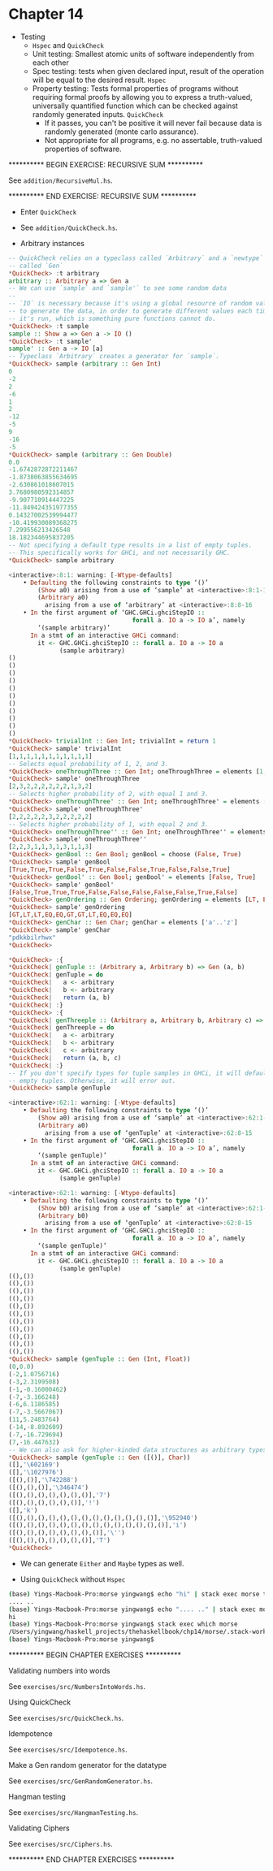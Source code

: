 # Chapter 14

- Testing
    - `Hspec` and `QuickCheck`
    - Unit testing: Smallest atomic units of software independently from each
      other
    - Spec testing: tests when given declared input, result of the operation
      will be equal to the desired result. `Hspec`
    - Property testing: Tests formal properties of programs without requiring
      formal proofs by allowing you to express a truth-valued, universally
      quantified function which can be checked against randomly generated
      inputs. `QuickCheck`
        - If it passes, you can't be positive it will never fail because data is
          randomly generated (monte carlo assurance).
        - Not appropriate for all programs, e.g. no assertable, truth-valued
          properties of software.

********** BEGIN EXERCISE: RECURSIVE SUM **********

See `addition/RecursiveMul.hs`.

********** END EXERCISE: RECURSIVE SUM **********

- Enter `QuickCheck`

- See `addition/QuickCheck.hs`.

- Arbitrary instances

```haskell
-- QuickCheck relies on a typeclass called `Arbitrary` and a `newtype`
-- called `Gen`
*QuickCheck> :t arbitrary
arbitrary :: Arbitrary a => Gen a
-- We can use `sample` and `sample'` to see some random data
--
-- `IO` is necessary because it's using a global resource of random values
-- to generate the data, in order to generate different values each time
-- it's run, which is something pure functions cannot do.
*QuickCheck> :t sample
sample :: Show a => Gen a -> IO ()
*QuickCheck> :t sample'
sample' :: Gen a -> IO [a]
-- Typeclass `Arbitrary` creates a generator for `sample`.
*QuickCheck> sample (arbitrary :: Gen Int)
0
-2
2
-6
1
2
-12
-5
9
-16
-5
*QuickCheck> sample (arbitrary :: Gen Double)
0.0
-1.6742872872211467
-1.8738063855634695
-2.630861018607015
3.7680980592314857
-9.907710914447225
-11.849424351977355
0.14327002539994477
-10.419930089368275
7.299556213426548
18.182344695837205
-- Not specifying a default type results in a list of empty tuples.
-- This specifically works for GHCi, and not necessarily GHC.
*QuickCheck> sample arbitrary

<interactive>:8:1: warning: [-Wtype-defaults]
    • Defaulting the following constraints to type ‘()’
        (Show a0) arising from a use of ‘sample’ at <interactive>:8:1-16
        (Arbitrary a0)
          arising from a use of ‘arbitrary’ at <interactive>:8:8-16
    • In the first argument of ‘GHC.GHCi.ghciStepIO ::
                                  forall a. IO a -> IO a’, namely
        ‘(sample arbitrary)’
      In a stmt of an interactive GHCi command:
        it <- GHC.GHCi.ghciStepIO :: forall a. IO a -> IO a
              (sample arbitrary)
()
()
()
()
()
()
()
()
()
()
()
*QuickCheck> trivialInt :: Gen Int; trivialInt = return 1
*QuickCheck> sample' trivialInt
[1,1,1,1,1,1,1,1,1,1,1]
-- Selects equal probability of 1, 2, and 3.
*QuickCheck> oneThroughThree :: Gen Int; oneThroughThree = elements [1, 2, 3]
*QuickCheck> sample' oneThroughThree
[2,3,2,2,2,2,2,2,1,3,2]
-- Selects higher probability of 2, with equal 1 and 3.
*QuickCheck> oneThroughThree' :: Gen Int; oneThroughThree' = elements [1, 2, 2, 2, 2, 3]
*QuickCheck> sample' oneThroughThree'
[2,2,2,2,2,3,2,2,2,2,2]
-- Selects higher probability of 1, with equal 2 and 3.
*QuickCheck> oneThroughThree'' :: Gen Int; oneThroughThree'' = elements [1, 1, 1, 1, 2, 3]
*QuickCheck> sample' oneThroughThree''
[2,2,3,1,1,3,1,3,1,1,3]
*QuickCheck> genBool :: Gen Bool; genBool = choose (False, True)
*QuickCheck> sample' genBool
[True,True,True,False,True,False,False,True,False,False,True]
*QuickCheck> genBool' :: Gen Bool; genBool' = elements [False, True]
*QuickCheck> sample' genBool'
[False,True,True,True,False,False,False,False,False,True,False]
*QuickCheck> genOrdering :: Gen Ordering; genOrdering = elements [LT, EQ, GT]
*QuickCheck> sample' genOrdering
[GT,LT,LT,EQ,EQ,GT,GT,LT,EQ,EQ,EQ]
*QuickCheck> genChar :: Gen Char; genChar = elements ['a'..'z']
*QuickCheck> sample' genChar
"pdkkbilrhwx"
*QuickCheck>
```

```haskell
*QuickCheck> :{
*QuickCheck| genTuple :: (Arbitrary a, Arbitrary b) => Gen (a, b)
*QuickCheck| genTuple = do
*QuickCheck|   a <- arbitrary
*QuickCheck|   b <- arbitrary
*QuickCheck|   return (a, b)
*QuickCheck| :}
*QuickCheck> :{
*QuickCheck| genThreeple :: (Arbitrary a, Arbitrary b, Arbitrary c) => Gen (a, b, c)
*QuickCheck| genThreeple = do
*QuickCheck|   a <- arbitrary
*QuickCheck|   b <- arbitrary
*QuickCheck|   c <- arbitrary
*QuickCheck|   return (a, b, c)
*QuickCheck| :}
-- If you don't specify types for tuple samples in GHCi, it will default to
-- empty tuples. Otherwise, it will error out.
*QuickCheck> sample genTuple

<interactive>:62:1: warning: [-Wtype-defaults]
    • Defaulting the following constraints to type ‘()’
        (Show a0) arising from a use of ‘sample’ at <interactive>:62:1-15
        (Arbitrary a0)
          arising from a use of ‘genTuple’ at <interactive>:62:8-15
    • In the first argument of ‘GHC.GHCi.ghciStepIO ::
                                  forall a. IO a -> IO a’, namely
        ‘(sample genTuple)’
      In a stmt of an interactive GHCi command:
        it <- GHC.GHCi.ghciStepIO :: forall a. IO a -> IO a
              (sample genTuple)

<interactive>:62:1: warning: [-Wtype-defaults]
    • Defaulting the following constraints to type ‘()’
        (Show b0) arising from a use of ‘sample’ at <interactive>:62:1-15
        (Arbitrary b0)
          arising from a use of ‘genTuple’ at <interactive>:62:8-15
    • In the first argument of ‘GHC.GHCi.ghciStepIO ::
                                  forall a. IO a -> IO a’, namely
        ‘(sample genTuple)’
      In a stmt of an interactive GHCi command:
        it <- GHC.GHCi.ghciStepIO :: forall a. IO a -> IO a
              (sample genTuple)
((),())
((),())
((),())
((),())
((),())
((),())
((),())
((),())
((),())
((),())
((),())
*QuickCheck> sample (genTuple :: Gen (Int, Float))
(0,0.0)
(-2,1.0756716)
(-3,2.3199508)
(-1,-0.16000462)
(-7,-3.166248)
(-6,6.1186585)
(-7,-3.5667067)
(11,5.2483764)
(-14,-8.892609)
(-7,-16.729694)
(7,-16.447632)
-- We can also ask for higher-kinded data structures as arbitrary types.
*QuickCheck> sample (genTuple :: Gen ([()], Char))
([],'\602169')
([],'\1027976')
([(),()],'\742288')
([(),(),()],'\346474')
([(),(),(),(),(),(),()],'7')
([(),(),(),(),(),()],'!')
([],'k')
([(),(),(),(),(),(),(),(),(),(),(),(),()],'\952940')
([(),(),(),(),(),(),(),(),(),(),(),(),(),()],'i')
([(),(),(),(),(),(),(),()],'\'')
([(),(),(),(),(),(),()],'T')
*QuickCheck>
```

- We can generate `Either` and `Maybe` types as well.

- Using `QuickCheck` without `Hspec`

```bash
(base) Yings-Macbook-Pro:morse yingwang$ echo "hi" | stack exec morse to
.... ..
(base) Yings-Macbook-Pro:morse yingwang$ echo ".... .." | stack exec morse from
hi
(base) Yings-Macbook-Pro:morse yingwang$ stack exec which morse
/Users/yingwang/haskell_projects/thehaskellbook/chp14/morse/.stack-work/install/x86_64-osx/22001c1b6b8135ad4f756cd0abfe24f504d6577a5bb6fb7e2bd86e3d6d390ca9/8.6.5/bin/morse
(base) Yings-Macbook-Pro:morse yingwang$
```

********** BEGIN CHAPTER EXERCISES **********

Validating numbers into words

See `exercises/src/NumbersIntoWords.hs`.

Using QuickCheck

See `exercises/src/QuickCheck.hs`.

Idempotence

See `exercises/src/Idempotence.hs`.

Make a Gen random generator for the datatype

See `exercises/src/GenRandomGenerator.hs`.

Hangman testing

See `exercises/src/HangmanTesting.hs`.

Validating Ciphers

See `exercises/src/Ciphers.hs`.

********** END CHAPTER EXERCISES **********
